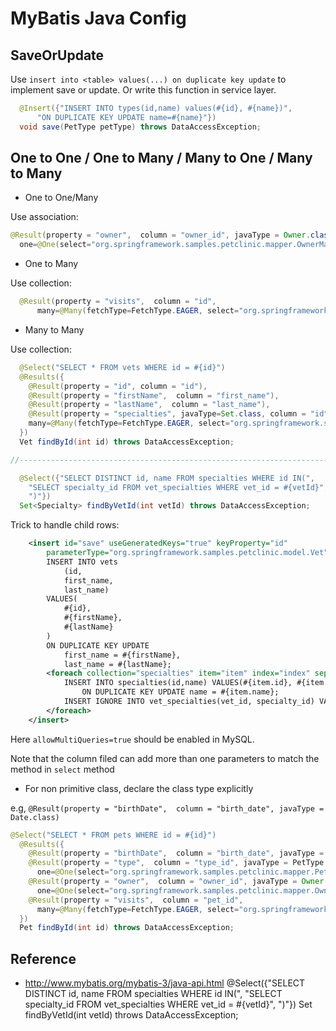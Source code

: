 # MyBatis Java Config

## SaveOrUpdate
Use `insert into <table> values(...) on duplicate key update` to implement save or update.
Or write this function in service layer.

```java
  @Insert({"INSERT INTO types(id,name) values(#{id}, #{name})", 
      "ON DUPLICATE KEY UPDATE name=#{name}"})
  void save(PetType petType) throws DataAccessException;
```

## One to One / One to Many / Many to One / Many to Many

* One to One/Many

Use association: 

  ```java
  @Result(property = "owner",  column = "owner_id", javaType = Owner.class,
    one=@One(select="org.springframework.samples.petclinic.mapper.OwnerMapper.findById"))
  ```

* One to Many

Use collection: 
```java
  @Result(property = "visits",  column = "id",
      many=@Many(fetchType=FetchType.EAGER, select="org.springframework.samples.petclinic.mapper.VisitMapper.findByPetId"))
```

* Many to Many

Use collection:
```java
  @Select("SELECT * FROM vets WHERE id = #{id}")
  @Results({
    @Result(property = "id", column = "id"),
    @Result(property = "firstName",  column = "first_name"),
    @Result(property = "lastName",  column = "last_name"),
    @Result(property = "specialties", javaType=Set.class, column = "id",
    many=@Many(fetchType=FetchType.EAGER, select="org.springframework.samples.petclinic.mapper.SpecialtyMapper.findByVetId")),
  })
  Vet findById(int id) throws DataAccessException;

//-------------------------------------------------------------------------------------

  @Select({"SELECT DISTINCT id, name FROM specialties WHERE id IN(",
    "SELECT specialty_id FROM vet_specialties WHERE vet_id = #{vetId}",
    ")"})
  Set<Specialty> findByVetId(int vetId) throws DataAccessException;
```

Trick to handle child rows:

```xml
	<insert id="save" useGeneratedKeys="true" keyProperty="id"
		parameterType="org.springframework.samples.petclinic.model.Vet">
		INSERT INTO vets
			(id,
			first_name,
			last_name)
		VALUES(
			#{id},
			#{firstName},
			#{lastName}
		)
		ON DUPLICATE KEY UPDATE
			first_name = #{firstName},
			last_name = #{lastName};
		<foreach collection="specialties" item="item" index="index" separator=" ">
			INSERT INTO specialties(id,name) VALUES(#{item.id}, #{item.name})
				ON DUPLICATE KEY UPDATE name = #{item.name};
			INSERT IGNORE INTO vet_specialties(vet_id, specialty_id) VALUES(#{id}, #{item.id});
		</foreach>
	</insert>
```

Here `allowMultiQueries=true` should be enabled in MySQL.
      
Note that the column filed can add more than one parameters to match the method in `select` method      

* For non primitive class, declare the class type explicitly

e.g, `@Result(property = "birthDate",  column = "birth_date", javaType = Date.class)`

```java
@Select("SELECT * FROM pets WHERE id = #{id}")
  @Results({
    @Result(property = "birthDate",  column = "birth_date", javaType = Date.class),
    @Result(property = "type",  column = "type_id", javaType = PetType.class,
      one=@One(select="org.springframework.samples.petclinic.mapper.PetTypeMapper.findById")),
    @Result(property = "owner",  column = "owner_id", javaType = Owner.class,
      one=@One(select="org.springframework.samples.petclinic.mapper.OwnerMapper.findById")),
    @Result(property = "visits",  column = "pet_id",
      many=@Many(fetchType=FetchType.EAGER, select="org.springframework.samples.petclinic.mapper.VisitMapper.findByPetId")),
  })
  Pet findById(int id) throws DataAccessException;
```

## Reference
* http://www.mybatis.org/mybatis-3/java-api.html  @Select({"SELECT DISTINCT id, name FROM specialties WHERE id IN(",
    "SELECT specialty_id FROM vet_specialties WHERE vet_id = #{vetId}",
    ")"})
  Set<Specialty> findByVetId(int vetId) throws DataAccessException;